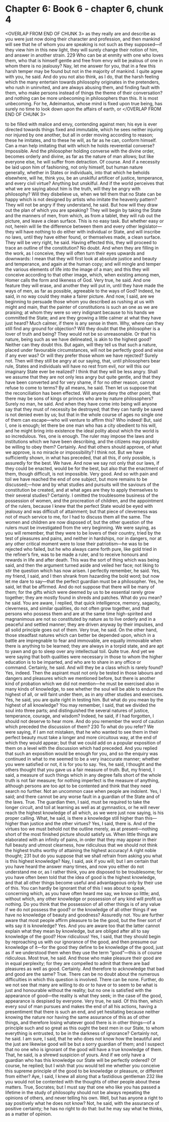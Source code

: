# Chapter 6: Book 6 - chapter 6, chunk 4

<OVERLAP FROM END OF CHUNK 3>
as they really are and describe as you were just now doing their character and profession, and then mankind will see that he of whom you are speaking is not such as they supposed⁠—if they view him in this new light, they will surely change their notion of him, and answer in another strain. 229 Who can be at enmity with one who loves them, who that is himself gentle and free from envy will be jealous of one in whom there is no jealousy? Nay, let me answer for you, that in a few this harsh temper may be found but not in the majority of mankind. I quite agree with you, he said. And do you not also think, as I do, that the harsh feeling which the many entertain towards philosophy originates in the pretenders, who rush in uninvited, and are always abusing them, and finding fault with them, who make persons instead of things the theme of their conversation? and nothing can be more unbecoming in philosophers than this. It is most unbecoming. For he, Adeimantus, whose mind is fixed upon true being, has surely no time to look down upon the affairs of earth, or
</OVERLAP FROM END OF CHUNK 3>

to be filled with malice and envy, contending against men; his eye is ever directed towards things fixed and immutable, which he sees neither injuring nor injured by one another, but all in order moving according to reason; these he imitates, and to these he will, as far as he can, conform himself. Can a man help imitating that with which he holds reverential converse? Impossible. And the philosopher holding converse with the divine order, becomes orderly and divine, as far as the nature of man allows; but like everyone else, he will suffer from detraction. Of course. And if a necessity be laid upon him of fashioning, not only himself, but human nature generally, whether in States or individuals, into that which he beholds elsewhere, will he, think you, be an unskilful artificer of justice, temperance, and every civil virtue? Anything but unskilful. And if the world perceives that what we are saying about him is the truth, will they be angry with philosophy? Will they disbelieve us, when we tell them that no State can be happy which is not designed by artists who imitate the heavenly pattern? They will not be angry if they understand, he said. But how will they draw out the plan of which you are speaking? They will begin by taking the State and the manners of men, from which, as from a tablet, they will rub out the picture, and leave a clean surface. This is no easy task. But whether easy or not, herein will lie the difference between them and every other legislator⁠—they will have nothing to do either with individual or State, and will inscribe no laws, until they have either found, or themselves made, a clean surface. They will be very right, he said. Having effected this, they will proceed to trace an outline of the constitution? No doubt. And when they are filling in the work, as I conceive, they will often turn their eyes upwards and downwards: I mean that they will first look at absolute justice and beauty and temperance, and again at the human copy; and will mingle and temper the various elements of life into the image of a man; and this they will conceive according to that other image, which, when existing among men, Homer calls the form and likeness of God. Very true, he said. And one feature they will erase, and another they will put in, until they have made the ways of men, as far as possible, agreeable to the ways of God? Indeed, he said, in no way could they make a fairer picture. And now, I said, are we beginning to persuade those whom you described as rushing at us with might and main, that the painter of constitutions is such an one as we are praising; at whom they were so very indignant because to his hands we committed the State; and are they growing a little calmer at what they have just heard? Much calmer, if there is any sense in them. Why, where can they still find any ground for objection? Will they doubt that the philosopher is a lover of truth and being? They would not be so unreasonable. Or that his nature, being such as we have delineated, is akin to the highest good? Neither can they doubt this. But again, will they tell us that such a nature, placed under favourable circumstances, will not be perfectly good and wise if any ever was? Or will they prefer those whom we have rejected? Surely not. Then will they still be angry at our saying, that, until philosophers bear rule, States and individuals will have no rest from evil, nor will this our imaginary State ever be realized? I think that they will be less angry. Shall we assume that they are not only less angry but quite gentle, and that they have been converted and for very shame, if for no other reason, cannot refuse to come to terms? By all means, he said. Then let us suppose that the reconciliation has been effected. Will anyone deny the other point, that there may be sons of kings or princes who are by nature philosophers? Surely no man, he said. And when they have come into being will anyone say that they must of necessity be destroyed; that they can hardly be saved is not denied even by us; but that in the whole course of ages no single one of them can escape⁠—who will venture to affirm this? Who indeed! But, said I, one is enough; let there be one man who has a city obedient to his will, and he might bring into existence the ideal polity about which the world is so incredulous. Yes, one is enough. The ruler may impose the laws and institutions which we have been describing, and the citizens may possibly be willing to obey them? Certainly. And that others should approve, of what we approve, is no miracle or impossibility? I think not. But we have sufficiently shown, in what has preceded, that all this, if only possible, is assuredly for the best. We have. And now we say not only that our laws, if they could be enacted, would be for the best, but also that the enactment of them, though difficult, is not impossible. Very good. And so with pain and toil we have reached the end of one subject, but more remains to be discussed;⁠—how and by what studies and pursuits will the saviours of the constitution be created, and at what ages are they to apply themselves to their several studies? Certainly. I omitted the troublesome business of the possession of women, and the procreation of children, and the appointment of the rulers, because I knew that the perfect State would be eyed with jealousy and was difficult of attainment; but that piece of cleverness was not of much service to me, for I had to discuss them all the same. The women and children are now disposed of, but the other question of the rulers must be investigated from the very beginning. We were saying, as you will remember, that they were to be lovers of their country, tried by the test of pleasures and pains, and neither in hardships, nor in dangers, nor at any other critical moment were to lose their patriotism⁠—he was to be rejected who failed, but he who always came forth pure, like gold tried in the refiner’s fire, was to be made a ruler, and to receive honours and rewards in life and after death. This was the sort of thing which was being said, and then the argument turned aside and veiled her face; not liking to stir the question which has now arisen. I perfectly remember, he said. Yes, my friend, I said, and I then shrank from hazarding the bold word; but now let me dare to say⁠—that the perfect guardian must be a philosopher. Yes, he said, let that be affirmed. And do not suppose that there will be many of them; for the gifts which were deemed by us to be essential rarely grow together; they are mostly found in shreds and patches. What do you mean? he said. You are aware, I replied, that quick intelligence, memory, sagacity, cleverness, and similar qualities, do not often grow together, and that persons who possess them and are at the same time high-spirited and magnanimous are not so constituted by nature as to live orderly and in a peaceful and settled manner; they are driven anyway by their impulses, and all solid principle goes out of them. Very true, he said. On the other hand, those steadfast natures which can better be depended upon, which in a battle are impregnable to fear and immovable, are equally immovable when there is anything to be learned; they are always in a torpid state, and are apt to yawn and go to sleep over any intellectual toil. Quite true. And yet we were saying that both qualities were necessary in those to whom the higher education is to be imparted, and who are to share in any office or command. Certainly, he said. And will they be a class which is rarely found? Yes, indeed. Then the aspirant must not only be tested in those labours and dangers and pleasures which we mentioned before, but there is another kind of probation which we did not mention⁠—he must be exercised also in many kinds of knowledge, to see whether the soul will be able to endure the highest of all, or will faint under them, as in any other studies and exercises. Yes, he said, you are quite right in testing him. But what do you mean by the highest of all knowledge? You may remember, I said, that we divided the soul into three parts; and distinguished the several natures of justice, temperance, courage, and wisdom? Indeed, he said, if I had forgotten, I should not deserve to hear more. And do you remember the word of caution which preceded the discussion of them? 230 To what do you refer? We were saying, if I am not mistaken, that he who wanted to see them in their perfect beauty must take a longer and more circuitous way, at the end of which they would appear; but that we could add on a popular exposition of them on a level with the discussion which had preceded. And you replied that such an exposition would be enough for you, and so the enquiry was continued in what to me seemed to be a very inaccurate manner; whether you were satisfied or not, it is for you to say. Yes, he said, I thought and the others thought that you gave us a fair measure of truth. But, my friend, I said, a measure of such things which in any degree falls short of the whole truth is not fair measure; for nothing imperfect is the measure of anything, although persons are too apt to be contented and think that they need search no further. Not an uncommon case when people are indolent. Yes, I said; and there cannot be any worse fault in a guardian of the State and of the laws. True. The guardian then, I said, must be required to take the longer circuit, and toil at learning as well as at gymnastics, or he will never reach the highest knowledge of all which, as we were just now saying, is his proper calling. What, he said, is there a knowledge still higher than this⁠—higher than justice and the other virtues? Yes, I said, there is. And of the virtues too we must behold not the outline merely, as at present⁠—nothing short of the most finished picture should satisfy us. When little things are elaborated with an infinity of pains, in order that they may appear in their full beauty and utmost clearness, how ridiculous that we should not think the highest truths worthy of attaining the highest accuracy! A right noble thought; 231 but do you suppose that we shall refrain from asking you what is this highest knowledge? Nay, I said, ask if you will; but I am certain that you have heard the answer many times, and now you either do not understand me or, as I rather think, you are disposed to be troublesome; for you have often been told that the idea of good is the highest knowledge, and that all other things become useful and advantageous only by their use of this. You can hardly be ignorant that of this I was about to speak, concerning which, as you have often heard me say, we know so little; and, without which, any other knowledge or possession of any kind will profit us nothing. Do you think that the possession of all other things is of any value if we do not possess the good? or the knowledge of all other things if we have no knowledge of beauty and goodness? Assuredly not. You are further aware that most people affirm pleasure to be the good, but the finer sort of wits say it is knowledge? Yes. And you are aware too that the latter cannot explain what they mean by knowledge, but are obliged after all to say knowledge of the good? How ridiculous! Yes, I said, that they should begin by reproaching us with our ignorance of the good, and then presume our knowledge of it⁠—for the good they define to be knowledge of the good, just as if we understood them when they use the term “good”⁠—this is of course ridiculous. Most true, he said. And those who make pleasure their good are in equal perplexity; for they are compelled to admit that there are bad pleasures as well as good. Certainly. And therefore to acknowledge that bad and good are the same? True. There can be no doubt about the numerous difficulties in which this question is involved. There can be none. Further, do we not see that many are willing to do or to have or to seem to be what is just and honourable without the reality; but no one is satisfied with the appearance of good⁠—the reality is what they seek; in the case of the good, appearance is despised by everyone. Very true, he said. Of this then, which every soul of man pursues and makes the end of all his actions, having a presentiment that there is such an end, and yet hesitating because neither knowing the nature nor having the same assurance of this as of other things, and therefore losing whatever good there is in other things⁠—of a principle such and so great as this ought the best men in our State, to whom everything is entrusted, to be in the darkness of ignorance? Certainly not, he said. I am sure, I said, that he who does not know how the beautiful and the just are likewise good will be but a sorry guardian of them; and I suspect that no one who is ignorant of the good will have a true knowledge of them. That, he said, is a shrewd suspicion of yours. And if we only have a guardian who has this knowledge our State will be perfectly ordered? Of course, he replied; but I wish that you would tell me whether you conceive this supreme principle of the good to be knowledge or pleasure, or different from either? Aye, I said, I knew all along that a fastidious gentleman 232 like you would not be contented with the thoughts of other people about these matters. True, Socrates; but I must say that one who like you has passed a lifetime in the study of philosophy should not be always repeating the opinions of others, and never telling his own. Well, but has anyone a right to say positively what he does not know? Not, he said, with the assurance of positive certainty; he has no right to do that: but he may say what he thinks, as a matter of opinion.
